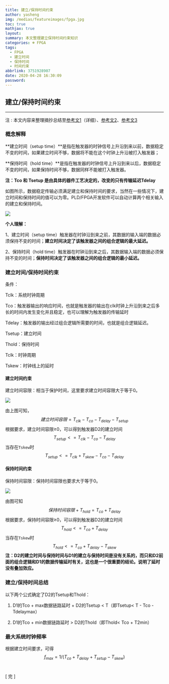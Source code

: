 ```yaml
---
title: 建立/保持时间约束
author: yasheng
img: /medias/featureimages/fpga.jpg
toc: true
mathjax: true
layout: 
summary: 本文整理建立保持时间约束知识
categories: ☸ FPGA
tags:
  - FPGA
  - 建立时间
  - 保持时间
  - 时间约束
abbrlink: 3751928907
date: 2020-04-28 16:30:09
password:
---
```


## 建立/保持时间约束

---

注 : 本文内容来整理摘抄总结至[参考文1](https://www.cnblogs.com/lilto/p/9581143.html)（详细）、[参考文2](https://www.cnblogs.com/ylsm-kb/p/9129699.html)、[参考文3](https://www.cnblogs.com/yiwenbo/p/11001067.html)

### 概念解释

**建立时间（setup time）**是指在触发器的时钟信号上升沿到来以前，数据稳定不变的时间，如果建立时间不够，数据将不能在这个时钟上升沿被打入触发器；

**保持时间（hold time）**是指在触发器的时钟信号上升沿到来以后，数据稳定不变的时间，如果保持时间不够，数据同样不能被打入触发器。 

**注：Tco 和 Tsetup 是由具体的器件工艺决定的，改变的只有传输延迟Tdelay**

如图所示，数据稳定传输必须满足建立和保持时间的要求，当然在一些情况下，建立时间和保持时间的值可以为零。PLD/FPGA开发软件可以自动计算两个相关输入的建立和保持时间。

<img src="/images/post_images/fpga_time_constraint/time_constraint_01.png">

  **个人理解：**

  1、建立时间（setup time）触发器在时钟沿到来之前，其数据的输入端的数据必须保持不变的时间；**建立时间决定了该触发器之间的组合逻辑的最大延迟。**

  2、保持时间（hold time）触发器在时钟沿到来之后，其数据输入端的数据必须保持不变的时间；**保持时间决定了该触发器之间的组合逻辑的最小延迟。**



### 建立时间/保持时间约束

条件：

Tclk：系统时钟周期

Tco：触发器输出的响应时间，也就是触发器的输出在clk时钟上升沿到来之后多长的时间内发生变化并且稳定，也可以理解为触发器的传输延时

Tdelay：触发器的输出经过组合逻辑所需要的时间，也就是组合逻辑延迟。

Tsetup：建立时间

Thold：保持时间

Tclk：时钟周期

Tskew：时钟线上的延时

#### 建立时间约束

建立时间容限：相当于保护时间，这里要求建立时间容限大于等于0。

<img src="/images/post_images/fpga_time_constraint/time_constraint_02.png">

由上图可知，
$$
建立时间容限=T_{clk}-T_{co}-T_{delay}-T_{setup}
$$
根据要求，建立时间容限≥0，可以得到触发器D2的建立时间
$$
T_{setup}<=T_{clk}-T_{co}-T_{delay}
$$
当存在`Tskew`时
$$
T_{setup}<=T_{clk}+T_{skew}-T_{co}-T_{delay}
$$

#### 保持时间约束

保持时间容限：保持时间容限也要求大于等于0。

<img src="/images/post_images/fpga_time_constraint/time_constraint_03.png">

由图可知
$$
保持时间容限+T_{hold}=T_{co}+T_{delay}
$$
根据要求，保持时间容限≥0，可以得到触发器D2的建立时间
$$
T_{hold}<=T_{co}+T_{delay}
$$
当存在`Tskew`时
$$
T_{hold}<=T_{co}+T_{delay}-T_{skew}
$$
**注：D2的建立时间与保持时间与D1的建立与保持时间是没有关系的，而只和D2前面的组合逻辑和D1的数据传输延时有关，这也是一个很重要的结论。说明了延时没有叠加效应。**



### 建立/保持时间总结

以下两个公式确定了D2的Tsetup和Thold：

1) D1的Tco + max数据链路延时 + D2的Tsetup < T（即Tsetup< T - Tco - Tdelaymax）

2) D1的Tco + min数据链路延时 > D2的Thold（即Thold< Tco + T2min）

###  最大系统时钟频率

根据建立时间要求，可得
$$
f_{max} = 1/(T_{co}+T_{delay}+T_{setup}-T_{skew})
$$
​         

[  完  ]





